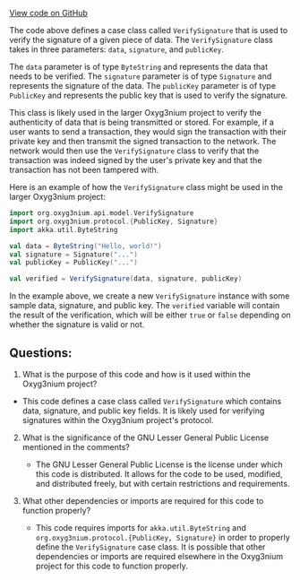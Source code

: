 [View code on GitHub](https://github.com/alephium/alephium/api/src/main/scala/org/alephium/api/model/VerifySignature.scala)

The code above defines a case class called `VerifySignature` that is used to verify the signature of a given piece of data. The `VerifySignature` class takes in three parameters: `data`, `signature`, and `publicKey`. 

The `data` parameter is of type `ByteString` and represents the data that needs to be verified. The `signature` parameter is of type `Signature` and represents the signature of the data. The `publicKey` parameter is of type `PublicKey` and represents the public key that is used to verify the signature.

This class is likely used in the larger Oxyg3nium project to verify the authenticity of data that is being transmitted or stored. For example, if a user wants to send a transaction, they would sign the transaction with their private key and then transmit the signed transaction to the network. The network would then use the `VerifySignature` class to verify that the transaction was indeed signed by the user's private key and that the transaction has not been tampered with.

Here is an example of how the `VerifySignature` class might be used in the larger Oxyg3nium project:

```scala
import org.oxyg3nium.api.model.VerifySignature
import org.oxyg3nium.protocol.{PublicKey, Signature}
import akka.util.ByteString

val data = ByteString("Hello, world!")
val signature = Signature("...")
val publicKey = PublicKey("...")

val verified = VerifySignature(data, signature, publicKey)
```

In the example above, we create a new `VerifySignature` instance with some sample data, signature, and public key. The `verified` variable will contain the result of the verification, which will be either `true` or `false` depending on whether the signature is valid or not.
## Questions: 
 1. What is the purpose of this code and how is it used within the Oxyg3nium project?
   - This code defines a case class called `VerifySignature` which contains data, signature, and public key fields. It is likely used for verifying signatures within the Oxyg3nium project's protocol.
   
2. What is the significance of the GNU Lesser General Public License mentioned in the comments?
   - The GNU Lesser General Public License is the license under which this code is distributed. It allows for the code to be used, modified, and distributed freely, but with certain restrictions and requirements.

3. What other dependencies or imports are required for this code to function properly?
   - This code requires imports for `akka.util.ByteString` and `org.oxyg3nium.protocol.{PublicKey, Signature}` in order to properly define the `VerifySignature` case class. It is possible that other dependencies or imports are required elsewhere in the Oxyg3nium project for this code to function properly.
